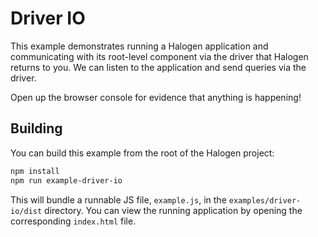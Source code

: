 # Driver IO

This example demonstrates running a Halogen application and communicating with its root-level component via the driver that Halogen returns to you. We can listen to the application and send queries via the driver.

Open up the browser console for evidence that anything is happening!

## Building

You can build this example from the root of the Halogen project:

```sh
npm install
npm run example-driver-io
```

This will bundle a runnable JS file, `example.js`, in the `examples/driver-io/dist` directory. You can view the running application by opening the corresponding `index.html` file.
